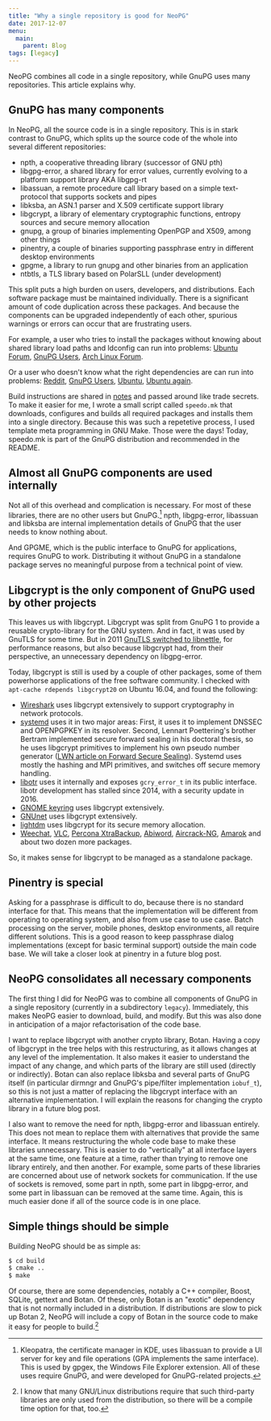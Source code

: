 ```yaml
---
title: "Why a single repository is good for NeoPG"
date: 2017-12-07
menu:
  main:
    parent: Blog
tags: [legacy]
---
```


NeoPG combines all code in a single repository, while GnuPG uses many
repositories.  This article explains why.
<!--more-->

## GnuPG has many components

In NeoPG, all the source code is in a single repository.  This is in
stark contrast to GnuPG, which splits up the source code of the whole
into several different repositories:

* npth, a cooperative threading library (successor of GNU pth)
* libgpg-error, a shared library for error values, currently evolving to a platform support library AKA libgpg-rt
* libassuan, a remote procedure call library based on a simple text-protocol that supports sockets and pipes
* libksba, an ASN.1 parser and X.509 certificate support library
* libgcrypt, a library of elementary cryptographic functions, entropy sources and secure memory allocation
* gnupg, a group of binaries implementing OpenPGP and X509, among other things
* pinentry, a couple of binaries supporting passphrase entry in different desktop environments
* gpgme, a library to run gnupg and other binaries from an application
* ntbtls, a TLS library based on PolarSLL (under development)

This split puts a high burden on users, developers, and distributions.
Each software package must be maintained individually.  There is a
significant amount of code duplication across these packages.  And
because the components can be upgraded independently of each other,
spurious warnings or errors can occur that are frustrating users.

For example, a user who tries to install the packages without knowing
about shared library load paths and ldconfig can run into problems:
[Ubuntu
Forum](https://askubuntu.com/questions/846957/gpg-fatal-libgcrypt-is-too-old-need-1-7-0-have-1-6-5),
[GnuPG
Users](https://lists.gnupg.org/pipermail/gnupg-users/2016-November/057049.html),
[Arch Linux Forum](https://bbs.archlinux.org/viewtopic.php?id=215903).

Or a user who doesn't know what the right dependencies are can run
into problems:
[Reddit](https://www.reddit.com/r/linuxquestions/comments/51kng6/problems_installing_libassuan243_required_for/),
[GnuPG
Users](https://lists.gnupg.org/pipermail/gnupg-users/2014-December/051807.html),
[Ubuntu](https://askubuntu.com/questions/681041/trying-to-compile-gnupg-from-source),
[Ubuntu again](https://ubuntuforums.org/showthread.php?t=2297364).

Build instructions are shared in
[notes](https://gist.github.com/mattrude/3883a3801613b048d45b) and
passed around like trade secrets.  To make it easier for me, I wrote a
small script called `speedo.mk` that downloads, configures and builds
all required packages and installs them into a single directory.
Because this was such a repetetive process, I used template meta
programming in GNU Make.  Those were the days!  Today, speedo.mk is
part of the GnuPG distribution and recommended in the README.

## Almost all GnuPG components are used internally

Not all of this overhead and complication is necessary.  For most
of these libraries, there are no other users but GnuPG.[^1]  npth,
libgpg-error, libassuan and libksba are internal implementation
details of GnuPG that the user needs to know nothing about.

[^1]: Kleopatra, the certificate manager in KDE, uses libassuan to provide a UI server for key and file operations (GPA implements the same interface). This is used by gpgex, the Windows File Explorer extension.  All of these uses require GnuPG, and were developed for GnuPG-related projects.

And GPGME, which is the public interface to GnuPG for applications,
requires GnuPG to work.  Distributing it without GnuPG in a standalone
package serves no meaningful purpose from a technical point of view.

## Libgcrypt is the only component of GnuPG used by other projects

This leaves us with libgcrypt.  Libgcrypt was split from GnuPG 1 to
provide a reusable crypto-library for the GNU system.  And in fact, it
was used by GnuTLS for some time.  But in 2011 [GnuTLS switched to
libnettle](http://lists.gnu.org/archive/html/gnutls-devel/2011-02/msg00079.html),
for performance reasons, but also because libgcrypt had, from their
perspective, an unnecessary dependency on libgpg-error.

Today, libgcrypt is still is used by a couple of other packages, some
of them powerhorse applications of the free software community.  I
checked with `apt-cache rdepends libgcrypt20` on Ubuntu 16.04, and
found the following:

* [Wireshark](https://code.wireshark.org/review/p/wireshark.git) uses
  libgcrypt extensively to support cryptography in network protocols.
* [systemd](https://github.com/systemd/systemd) uses it in two major
  areas: First, it uses it to implement DNSSEC and OPENPGPKEY in its
  resolver.  Second, Lennart Poettering's brother Bertram implemented
  secure forward sealing in his doctoral thesis, so he uses libgcrypt
  primitives to implement his own pseudo number generator ([LWN
  article on Forward Secure
  Sealing](https://lwn.net/Articles/512895/)).  Systemd uses mostly
  the hashing and MPI primitives, and switches off secure memory handling.
* [libotr](https://bugs.otr.im/lib/libotr/commits/master) uses it
  internally and exposes `gcry_error_t` in its public interface.
  libotr development has stalled since 2014, with a security update in
  2016.
* [GNOME keyring](https://github.com/GNOME/gnome-keyring.git) uses
  libgcrypt extensively.
* [GNUnet](https://gnunet.org/) uses libgcrypt extensively.
* [lightdm](https://github.com/davvid/lightdm) uses libgcrypt for its
  secure memory allocation.
* [Weechat](https://weechat.org/), [VLC](http://www.vlc.de/), [Percona
  XtraBackup](https://github.com/percona/percona-xtrabackup),
  [Abiword](https://github.com/AbiWord/abiword.git),
  [Aircrack-NG](https://www.aircrack-ng.org/),
  [Amarok](https://amarok.kde.org/de) and about two dozen more packages.

So, it makes sense for libgcrypt to be managed as a standalone package.

## Pinentry is special

Asking for a passphrase is difficult to do, because there is no
standard interface for that.  This means that the implementation will
be different from operating to operating system, and also from use
case to use case.  Batch processing on the server, mobile phones,
desktop environments, all require different solutions.  This is a good
reason to keep passphrase dialog implementations (except for basic
terminal support) outside the main code base.  We will take a closer
look at pinentry in a future blog post.

## NeoPG consolidates all necessary components

The first thing I did for NeoPG was to combine all components of GnuPG
in a single repository (currently in a subdirectory `legacy`).
Immediately, this makes NeoPG easier to download, build, and modify.
But this was also done in anticipation of a major refactorisation of
the code base.

I want to replace libgcrypt with another crypto library, Botan.
Having a copy of libgcrypt in the tree helps with this restructuring,
as it allows changes at any level of the implementation.  It also
makes it easier to understand the impact of any change, and which
parts of the library are still used (directly or indirectly).  Botan
can also replace libksba and several parts of GnuPG itself (in
particular dirmngr and GnuPG's pipe/filter implementation `iobuf_t`),
so this is not just a matter of replacing the libgcrypt interface with
an alternative implementation.  I will explain the reasons for
changing the crypto library in a future blog post.

I also want to remove the need for npth, libgpg-error and libassuan
entirely.  This does not mean to replace them with alternatives that
provide the same interface.  It means restructuring the whole code
base to make these libraries unnecessary.  This is easier to do
"vertically" at all interface layers at the same time, one feature at
a time, rather than trying to remove one library entirely, and then
another.  For example, some parts of these libraries are concerned
about use of network sockets for communication.  If the use of sockets
is removed, some part in npth, some part in libgpg-error, and some
part in libassuan can be removed at the same time.  Again, this is
much easier done if all of the source code is in one place.

## Simple things should be simple

Building NeoPG should be as simple as:

```sh
$ cd build
$ cmake ..
$ make
```

Of course, there are some dependencies, notably a C++ compiler, Boost,
SQLite, gettext and Botan.  Of these, only Botan is an "exotic"
dependency that is not normally included in a distribution.  If
distributions are slow to pick up Botan 2, NeoPG will include a copy
of Botan in the source code to make it easy for people to build.[^2]

[^2]: I know that many GNU/Linux distributions require that such third-party libraries are only used from the distribution, so there will be a compile time option for that, too.
